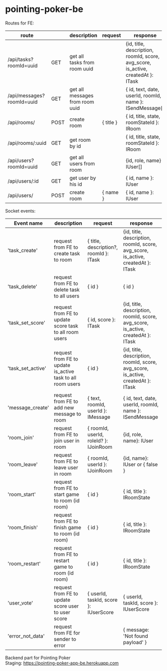 # pointing-poker-be

Routes for FE:

| route                     | | description                     | request | response |
| ------------------------- | - | ------------------------------- | -------- | --------- |
| /api/tasks?roomId=uuid    | GET | get all tasks from room uuid    |  | {id, title, description, roomId, score, avg_score, is_active, createdAt }: ITask |
| /api/messages?roomId=uuid | GET | get all messages from room uuid |  | { id, text,  date, userId, roomId, name }: ISendMessage[] |
| /api/rooms/               | POST | create room                     | { title } | { id, title, state, roomStateId }: IRoom |
| /api/rooms/:uuid          | GET | get room by id                  |  | { id, title, state, roomStateId }: IRoom |
| /api/users?roomId=uuid    | GET | get all users from room       | | {id, role, name} : IUser[] |
| /api/users/:id            | GET| get user by his id              |  | { id, name }: IUser |
| /api/users/               | POST | create room                     | { name } | { id, name }: IUser |

Socket events:

| Event name        | description                                                |  request | response  |
| ----------------- | ---------------------------------------------------------- | -------- | --------- |
| 'task_create'     | request from FE to create task to room                     | { title, description?, roomId }: ITask | {id, title, description, roomId, score, avg_score, is_active, createdAt }: ITask |
| 'task_delete'     | request from FE to delete task to all users                | { id } | { id } |
| 'task_set_score'  | request from FE to update score task to all room users     | { id, score }: ITask | {id, title, description, roomId, score, avg_score, is_active, createdAt }: ITask |
| 'task_set_active' | request from FE to update is_active task to all room users | { id } | {id, title, description, roomId, score, avg_score, is_active, createdAt }: ITask |
| 'message_create'  | request from FE to add new message to room                 | { text, roomId, userId }: IMessage |  { id, text,  date, userId, roomId, name }: ISendMessage |
| 'room_join'       | request from FE to join user in room                       | { roomId, userId, roleId? }: IJoinRoom | {id, role, name}: IUser |
| 'room_leave'      | request from FE to leave user in room                      | { roomId, userId }: IJoinRoom | {id, name}: IUser or { false } |
| 'room_start'      | request from FE to start game to room (id room)            | { id } | { id, title }: IRoomState |
| 'room_finish'     | request from FE to finish game to room (id room)           | { id } | { id, title }: IRoomState |
| 'room_restart'    | request from FE to restart game to room (id room)          | { id } | { id, title }: IRoomState |
| 'user_vote'        | request from FE to update score user to user score        | { userId, taskId, score }: IUserScore | { userId, taskId, score }: IUserScore |
| 'error_not_data' | request from FE for sender to error | | { message: 'Not found payload' } |

Backend part for Pointing Poker  
Staging: https://pointing-poker-app-be.herokuapp.com
